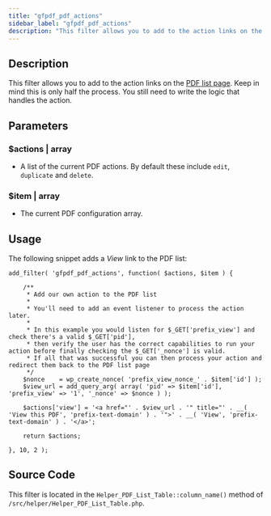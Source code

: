```yaml
---
title: "gfpdf_pdf_actions"
sidebar_label: "gfpdf_pdf_actions"
description: "This filter allows you to add to the action links on the PDF list page. Keep in mind you still need to write the logic that handles the action. "
---
```


## Description 

This filter allows you to add to the action links on the [PDF list page](user-managing-pdfs.md). Keep in mind this is only half the process. You still need to write the logic that handles the action. 

## Parameters 

### $actions | array
*  A list of the current PDF actions. By default these include `edit`, `duplicate` and `delete`.

### $item | array
*  The current PDF configuration array.

## Usage 

The following snippet adds a *View* link to the PDF list:

```.language-php 
add_filter( 'gfpdf_pdf_actions', function( $actions, $item ) {

	/**
	 * Add our own action to the PDF list
	 *
	 * You'll need to add an event listener to process the action later.
	 *
	 * In this example you would listen for $_GET['prefix_view'] and check there's a valid $_GET['pid'],
	 * then verify the user has the correct capabilities to run your action before finally checking the $_GET['_nonce'] is valid.
	 * If all that was successful you can then process your action and redirect them back to the PDF list page
	 */
	$nonce    = wp_create_nonce( 'prefix_view_nonce_' . $item['id'] );
	$view_url = add_query_arg( array( 'pid' => $item['id'], 'prefix_view' => '1', '_nonce' => $nonce ) );

	$actions['view'] = '<a href="' . $view_url . '" title="' . __( 'View this PDF', 'prefix-text-domain' ) . '">' . __( 'View', 'prefix-text-domain' ) . '</a>';

	return $actions;

}, 10, 2 );
```

## Source Code 

This filter is located in the `Helper_PDF_List_Table::column_name()` method of `/src/helper/Helper_PDF_List_Table.php`.